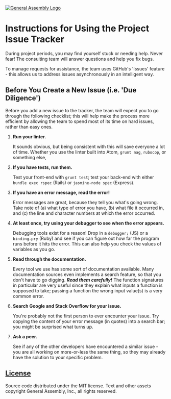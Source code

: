 [![General Assembly Logo](https://camo.githubusercontent.com/1a91b05b8f4d44b5bbfb83abac2b0996d8e26c92/687474703a2f2f692e696d6775722e636f6d2f6b6538555354712e706e67)](https://generalassemb.ly/education/web-development-immersive)

# Instructions for Using the Project Issue Tracker

During project periods, you may find yourself stuck or needing help.
Never fear! The consulting team will answer questions and help you fix bugs.

To manage requests for assistance, the team uses GitHub's 'Issues' feature -
this allows us to address issues asynchronously in an intelligent way.

## Before You Create a New Issue (i.e. 'Due Diligence')

Before you add a new issue to the tracker,
the team will expect you to go through the following checklist;
this will help make the process more efficient
by allowing the team to spend most of its time on hard issues,
rather than easy ones.

1.  **Run your linter.**

    It sounds obvious,
    but being consistent with this will save everyone a lot of time.
    Whether you use the linter built into Atom, `grunt nag`, `rubocop`,
    or something else,

1.  **If you have tests, run them.**

    Test your front-end with `grunt test`; test your back-end with either
    `bundle exec rspec` (Rails) or `jasmine-node spec` (Express).

1.  **If you have an error message, read the error!**

    Error messages are great, because they tell you what's going wrong.
    Take note of
    (a) what type of error you have,
    (b) what file it occurred in, and
    (c) the line and character numbers at which the error occurred.

1.  **At least once, try using your debugger to see when the error appears.**

    Debugging tools exist for a reason! Drop in a `debugger;` (JS)
    or a `binding.pry` (Ruby) and see if you can figure out
    how far the program runs before it hits the error.
    This can also help you check the values of variables as you go.

1.  **Read through the documentation.**

    Every tool we use has some sort of documentation available.
    Many documentation sources even implements a search feature,
    so that you don't have to go digging. _**Read them carefully!**_
    The function signatures in particular are very useful
    since they explain what inputs a function is supposed to take;
    passing a function the wrong input value(s) is a very common error.

1.  **Search Google and Stack Overflow for your issue.**

    You're probably not the first person to ever encounter your issue.
    Try copying the content of your error message (in quotes) into a search bar;
    you might be surprised what turns up.

1.  **Ask a peer.**

    See if any of the other developers have encountered a similar issue -
    you are all working on more-or-less the same thing,
    so they may already have the solution to your specific problem.

## [License](LICENSE)

Source code distributed under the MIT license. Text and other assets copyright
General Assembly, Inc., all rights reserved.
